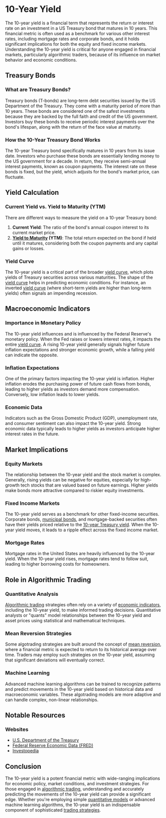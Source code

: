 # 10-Year Yield

The 10-year yield is a financial term that represents the return or interest rate on an investment in a US Treasury bond that matures in 10 years. This financial metric is often used as a benchmark for various other interest rates, including mortgage rates and corporate bonds, and it holds significant implications for both the equity and fixed income markets. Understanding the 10-year yield is critical for anyone engaged in financial markets, particularly algorithmic traders, because of its influence on market behavior and economic conditions.

## Treasury Bonds

### What are Treasury Bonds?
Treasury bonds (T-bonds) are long-term debt securities issued by the US Department of the Treasury. They come with a maturity period of more than 10 years. These bonds are considered one of the safest investments because they are backed by the full faith and credit of the US government. Investors buy these bonds to receive periodic interest payments over the bond's lifespan, along with the return of the face value at maturity.

### How the 10-Year Treasury Bond Works
The 10-year Treasury bond specifically matures in 10 years from its issue date. Investors who purchase these bonds are essentially lending money to the US government for a decade. In return, they receive semi-annual interest payments, known as coupon payments. The interest rate on these bonds is fixed, but the yield, which adjusts for the bond's market price, can fluctuate.

## Yield Calculation

### Current Yield vs. Yield to Maturity (YTM)
There are different ways to measure the yield on a 10-year Treasury bond:

1. **Current Yield**: The ratio of the bond's annual coupon interest to its current market price.
2. **[Yield to Maturity](../y/yield_to_maturity.md) (YTM)**: The total return expected on the bond if held until it matures, considering both the coupon payments and any capital gains or losses.

### Yield Curve
The 10-year yield is a critical part of the broader [yield curve](../y/yield_curve.md), which plots yields of Treasury securities across various maturities. The shape of the [yield curve](../y/yield_curve.md) helps in predicting economic conditions. For instance, an inverted [yield curve](../y/yield_curve.md) (where short-term yields are higher than long-term yields) often signals an impending recession.

## Macroeconomic Indicators

### Importance in Monetary Policy
The 10-year yield influences and is influenced by the Federal Reserve's monetary policy. When the Fed raises or lowers interest rates, it impacts the entire [yield curve](../y/yield_curve.md). A rising 10-year yield generally signals higher future inflation expectations and stronger economic growth, while a falling yield can indicate the opposite.

### Inflation Expectations
One of the primary factors impacting the 10-year yield is inflation. Higher inflation erodes the purchasing power of future cash flows from bonds, leading to higher yields as investors demand more compensation. Conversely, low inflation leads to lower yields.

### Economic Data
Indicators such as the Gross Domestic Product (GDP), unemployment rate, and consumer sentiment can also impact the 10-year yield. Strong economic data typically leads to higher yields as investors anticipate higher interest rates in the future.

## Market Implications

### Equity Markets
The relationship between the 10-year yield and the stock market is complex. Generally, rising yields can be negative for equities, especially for high-growth tech stocks that are valued based on future earnings. Higher yields make bonds more attractive compared to riskier equity investments.

### Fixed Income Markets
The 10-year yield serves as a benchmark for other fixed-income securities. Corporate bonds, [municipal bonds](../m/municipal_bonds.md), and mortgage-backed securities often have their yields priced relative to the [10-year Treasury yield](../1/10-year_treasury_yield.md). When the 10-year yield moves, it leads to a ripple effect across the fixed income market.

### Mortgage Rates
Mortgage rates in the United States are heavily influenced by the 10-year yield. When the 10-year yield rises, mortgage rates tend to follow suit, leading to higher borrowing costs for homeowners.

## Role in Algorithmic Trading

### Quantitative Analysis
[Algorithmic trading](../a/algorithmic_trading.md) strategies often rely on a variety of [economic indicators](../e/economic_indicators.md), including the 10-year yield, to make informed trading decisions. Quantitative analysts or "quants" model relationships between the 10-year yield and asset prices using statistical and mathematical techniques.

### Mean Reversion Strategies
Some algotrading strategies are built around the concept of [mean reversion](../m/mean_reversion.md), where a financial metric is expected to return to its historical average over time. Traders may employ such strategies on the 10-year yield, assuming that significant deviations will eventually correct.

### Machine Learning
Advanced machine learning algorithms can be trained to recognize patterns and predict movements in the 10-year yield based on historical data and macroeconomic variables. These algotrading models are more adaptive and can handle complex, non-linear relationships.

## Notable Resources

### Websites
- [U.S. Department of the Treasury](https://www.treasury.gov/resource-center/data-chart-center/interest-rates/pages/textview.aspx?data=yield)
- [Federal Reserve Economic Data (FRED)](https://fred.stlouisfed.org/series/DGS10)
- [Investopedia](https://www.investopedia.com/terms/1/10-yeartreasury.asp)

## Conclusion
The 10-year yield is a potent financial metric with wide-ranging implications for economic policy, market conditions, and investment strategies. For those engaged in [algorithmic trading](../a/algorithmic_trading.md), understanding and accurately predicting the movements of the 10-year yield can provide a significant edge. Whether you're employing simple [quantitative models](../q/quantitative_models.md) or advanced machine learning algorithms, the 10-year yield is an indispensable component of sophisticated [trading strategies](../t/trading_strategies.md).